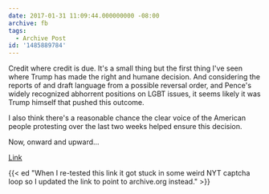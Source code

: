 ```yaml
---
date: 2017-01-31 11:09:44.000000000 -08:00
archive: fb
tags: 
  - Archive Post
id: '1485889784'
---
```


Credit where credit is due. It's a small thing but the first thing I've seen where Trump has made the right and humane decision. And considering the reports of and draft language from a possible reversal order, and Pence's widely recognized abhorrent positions on LGBT issues, it seems likely it was Trump himself that pushed this outcome.

I also think there's a reasonable chance the clear voice of the American people protesting over the last two weeks helped ensure this decision.

Now, onward and upward...

[Link](https://web.archive.org/web/20170201160404/https://www.nytimes.com/2017/01/30/us/politics/obama-trump-protections-lgbt-workers.html)

{{< ed "When I re-tested this link it got stuck in some weird NYT captcha loop so I updated the link to point to archive.org instead." >}}